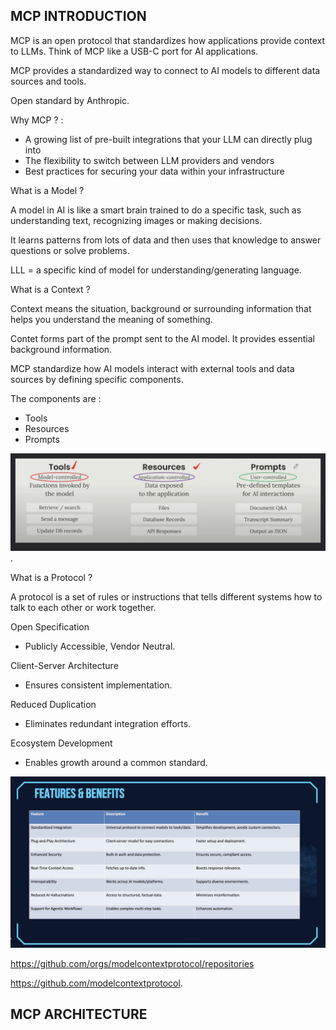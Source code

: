 ## MCP INTRODUCTION

MCP is an open protocol that standardizes how applications provide context to LLMs. Think of MCP like a USB-C port for AI applications.

MCP provides a standardized way to connect to AI models to different data sources and tools.  

Open standard by Anthropic.  

Why MCP ? : 
 - A growing list of pre-built integrations that your LLM can directly plug into 
 - The flexibility to switch between LLM providers and vendors
 - Best practices for securing your data within your infrastructure

What is a Model ?   

A model in AI is like a smart brain trained to do a specific task, such as understanding text, recognizing images or making decisions. 

It learns patterns from lots of data and then uses that knowledge to answer questions or solve problems.

LLL = a specific kind of model for understanding/generating language.


What is a Context ?    

Context means the situation, background or surrounding information that helps you understand the meaning of something. 

Contet forms part of the prompt sent to the AI model. It provides essential background information. 

MCP standardize how AI models interact with external tools and data sources by defining specific components.  

The components are : 
- Tools
- Resources 
- Prompts 

![images](Images/mcpcomponents.png).  

What is a Protocol ?   

A protocol is a set of rules or instructions that tells different systems how to talk to each other or work together.

Open Specification 
  - Publicly Accessible, Vendor Neutral. 

Client-Server Architecture 
  - Ensures consistent implementation. 

Reduced Duplication
  - Eliminates redundant integration efforts.  

Ecosystem Development
  - Enables growth around a common standard. 

![images](Images/mcpbenefits.png)


https://github.com/orgs/modelcontextprotocol/repositories 

https://github.com/modelcontextprotocol. 

## MCP ARCHITECTURE 

